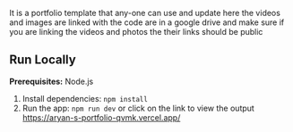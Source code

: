 It is a portfolio template that any-one can use and update here the videos and images are linked with the code are in a google drive and make sure if you are linking the videos and photos the their links should be public 
## Run Locally

**Prerequisites:**  Node.js


1. Install dependencies:
   `npm install`
2. Run the app:
   `npm run dev`
or click on the link to view the output https://aryan-s-portfolio-qvmk.vercel.app/

